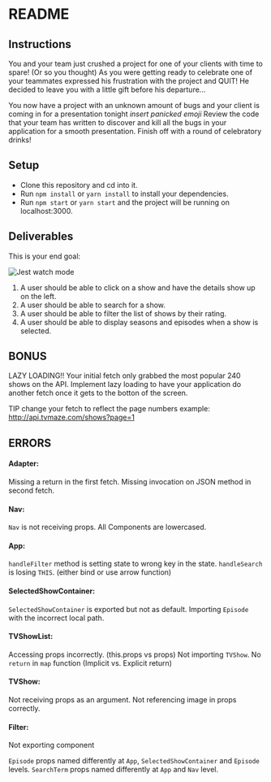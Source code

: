 # README

## Instructions

You and your team just crushed a project for one of your clients with time to spare! (Or so you thought)
As you were getting ready to celebrate one of your teammates expressed his frustration with the project and QUIT!
He decided to leave you with a little gift before his departure...

You now have a project with an unknown amount of bugs and your client is coming in for a presentation tonight *insert panicked emoji* Review the code that your team has written to discover and kill all the bugs in your application for a smooth presentation. Finish off with a round of celebratory drinks!


## Setup

* Clone this repository and cd into it.
* Run `npm install` or `yarn install` to install your dependencies.
* Run `npm start` or `yarn start` and the project will be running on localhost:3000.

## Deliverables

This is your end goal:

![Jest watch mode](./public/Debugging-Project-Demo.gif)


1. A user should be able to click on a show and have the details show up on the left.
2. A user should be able to search for a show.
3. A user should be able to filter the list of shows by their rating.
4. A user should be able to display seasons and episodes when a show is selected.


## BONUS

LAZY LOADING!! Your initial fetch only grabbed the most popular 240 shows on the API. Implement lazy loading to have your application do another fetch once it gets to the botton of the screen.

TIP change your fetch to reflect the page numbers example:
http://api.tvmaze.com/shows?page=1


## ERRORS

#### Adapter:
Missing a return in the first fetch.
Missing invocation on JSON method in second fetch.

#### Nav:
`Nav` is not receiving props.
All Components are lowercased.

#### App:
`handleFilter` method is setting state to wrong key in the state.
`handleSearch` is losing `THIS`. (either bind or use arrow function)

#### SelectedShowContainer:
`SelectedShowContainer` is exported but not as default.
Importing `Episode` with the incorrect local path.

#### TVShowList:
Accessing props incorrectly. (this.props vs props)
Not importing `TVShow`.
No `return` in `map` function (Implicit vs. Explicit return)

#### TVShow:
Not receiving props as an argument.
Not referencing image in props correctly.

#### Filter:
Not exporting component

`Episode` props named differently at `App`, `SelectedShowContainer` and `Episode` levels.
`SearchTerm` props named differently at `App` and `Nav` level.
